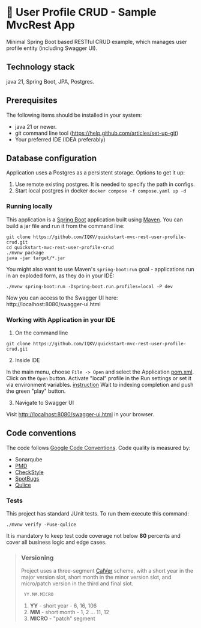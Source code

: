 # 🚀 User Profile CRUD - Sample MvcRest App

Minimal Spring Boot based RESTful CRUD example, which manages user profile entity (including Swagger UI).

## Technology stack

java 21, Spring Boot, JPA, Postgres.

## Prerequisites

The following items should be installed in your system:

- java 21 or newer.
- git command line tool (https://help.github.com/articles/set-up-git)
- Your preferred IDE (IDEA preferably)

## Database configuration

Application uses a Postgres as a persistent storage. Options to get it up:

1. Use remote existing postgres. It is needed to specify the path in configs.
1. Start local postgres in docker `docker compose -f compose.yaml up -d`

### Running locally

This application is a [Spring Boot](https://spring.io/guides/gs/spring-boot) application built
using [Maven](https://spring.io/guides/gs/maven/). You can build a jar file and run it from the command line:

```
git clone https://github.com/IQKV/quickstart-mvc-rest-user-profile-crud.git
cd quickstart-mvc-rest-user-profile-crud
./mvnw package
java -jar target/*.jar
```

You might also want to use Maven's `spring-boot:run` goal - applications run in an exploded form, as they do in your IDE:

```
./mvnw spring-boot:run -Dspring-boot.run.profiles=local -P dev
```

Now you can access to the Swagger UI here: http://localhost:8080/swagger-ui.html

### Working with Application in your IDE

1. On the command line

```
git clone https://github.com/IQKV/quickstart-mvc-rest-user-profile-crud.git
```

2. Inside IDE

In the main menu, choose `File -> Open` and select the Application [pom.xml](pom.xml). Click on the `Open` button.
Activate "local" profile in the Run settings or set it via environment
variables. [instruction](https://stackoverflow.com/questions/38520638/how-to-set-spring-profile-from-system-variable)
Wait to indexing completion and push the green "play" button.

3. Navigate to Swagger UI

Visit [http://localhost:8080/swagger-ui.html](http://localhost:8080/swagger-ui.html) in your browser.

## Code conventions

The code follows [Google Code Conventions](https://google.github.io/styleguide/javaguide.html). Code
quality is measured by:

- Sonarqube
- [PMD](https://pmd.github.io/)
- [CheckStyle](https://checkstyle.sourceforge.io/)
- [SpotBugs](https://spotbugs.github.io/)
- [Qulice](https://www.qulice.com/)

### Tests

This project has standard JUnit tests. To run them execute this command:

```text
./mvnw verify -Puse-qulice
```

It is mandatory to keep test code coverage not below **80** percents and cover all business logic and edge cases.

> ### Versioning
>
> Project uses a three-segment [CalVer](https://calver.org/) scheme, with a short year in the major version slot, short month in the minor version slot, and micro/patch version in the third
> and final slot.
>
> ```
>  YY.MM.MICRO
> ```
>
> 1. **YY** - short year - 6, 16, 106
> 2. **MM** - short month - 1, 2 ... 11, 12
> 3. **MICRO** - "patch" segment
